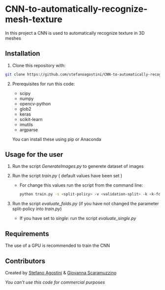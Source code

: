 # CNN-to-automatically-recognize-mesh-texture

In this project a CNN is used to automatically recognize texture in 3D meshes

## Installation

1. Clone this repository with:
```sh
git clone https://github.com/stefanoagostini/CNN-to-automatically-recognize-mesh-texture.git
```
2. Prerequisites for run this code:
    * scipy    
    * numpy 
    * opencv-python
    * glob2
    * keras
    * scikit-learn
    * imutils
    * argparse
    
   You can install these using pip or Anaconda

## Usage for the user

1. Run the script _GenerateImages.py_ to generete dataset of images

2. Run the script _train.py_ ( default values have been set ) 

    - For change this values run the script from the command line:
        ```sh
        python train.py -s <split-policy> -v <validation-split> -k <k-fold> -b <batch-size> -e <epochs>

        ```
3. Run the script _evaluate_folds.py_ (if you have not changed the parameter split-policy into _train.py_)
    
    - If you have set <split-policy> to _single_: run the script _evaluate_single.py_
    
  
## Requirements

The use of a GPU is recommended to train the CNN

## Contributors
Created by [Stefano Agostini](https://github.com/stefanoagostini) & [Giovanna Scaramuzzino](https://github.com/ScaramuzzinoGiovanna)



_You can't use this code for commercial purposes_
